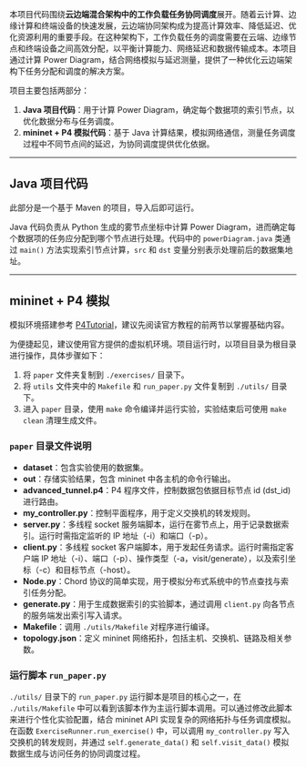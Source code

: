 本项目代码围绕**云边端混合架构中的工作负载任务协同调度**展开。随着云计算、边缘计算和终端设备的快速发展，云边端协同架构成为提高计算效率、降低延迟、优化资源利用的重要手段。在这种架构下，工作负载任务的调度需要在云端、边缘节点和终端设备之间高效分配，以平衡计算能力、网络延迟和数据传输成本。本项目通过计算 Power Diagram，结合网络模拟与延迟测量，提供了一种优化云边端架构下任务分配和调度的解决方案。

项目主要包括两部分：

1. **Java 项目代码**：用于计算 Power Diagram，确定每个数据项的索引节点，以优化数据分布与任务调度。
2. **mininet + P4 模拟代码**：基于 Java 计算结果，模拟网络通信，测量任务调度过程中不同节点间的延迟，为协同调度提供优化依据。

------

## Java 项目代码

此部分是一个基于 Maven 的项目，导入后即可运行。

Java 代码负责从 Python 生成的雾节点坐标中计算 Power Diagram，进而确定每个数据项的任务应分配到哪个节点进行处理。代码中的 `powerDiagram.java` 类通过 `main()` 方法实现索引节点计算，`src` 和 `dst` 变量分别表示处理前后的数据集地址。

------

## mininet + P4 模拟

模拟环境搭建参考 [P4Tutorial](https://github.com/davidcawork/P4Tutorial)，建议先阅读官方教程的前两节以掌握基础内容。

为便捷起见，建议使用官方提供的虚拟机环境。项目运行时，以项目目录为根目录进行操作，具体步骤如下：

1. 将 `paper` 文件夹复制到 `./exercises/` 目录下。
2. 将 `utils` 文件夹中的 `Makefile` 和 `run_paper.py` 文件复制到 `./utils/` 目录下。
3. 进入 `paper` 目录，使用 `make` 命令编译并运行实验，实验结束后可使用 `make clean` 清理生成文件。

### `paper` 目录文件说明

- **dataset**：包含实验使用的数据集。
- **out**：存储实验结果，包含 mininet 中各主机的命令行输出。
- **advanced_tunnel.p4**：P4 程序文件，控制数据包依据目标节点 id (dst_id) 进行路由。
- **my_controller.py**：控制平面程序，用于定义交换机的转发规则。
- **server.py**：多线程 socket 服务端脚本，运行在雾节点上，用于记录数据索引。运行时需指定监听的 IP 地址（-i）和端口（-p）。
- **client.py**：多线程 socket 客户端脚本，用于发起任务请求。运行时需指定客户端 IP 地址（-i）、端口（-p）、操作类型（-a，visit/generate），以及索引坐标（-c）和目标节点（-host）。
- **Node.py**：Chord 协议的简单实现，用于模拟分布式系统中的节点查找与索引任务分配。
- **generate.py**：用于生成数据索引的实验脚本，通过调用 `client.py` 向各节点的服务端发出索引写入请求。
- **Makefile**：调用 `./utils/Makefile` 对程序进行编译。
- **topology.json**：定义 mininet 网络拓扑，包括主机、交换机、链路及相关参数。

### 运行脚本 `run_paper.py`

`./utils/` 目录下的 `run_paper.py` 运行脚本是项目的核心之一，在 `./utils/Makefile` 中可以看到该脚本作为主运行脚本调用。可以通过修改此脚本来进行个性化实验配置，结合 mininet API 实现复杂的网络拓扑与任务调度模拟。在函数 `ExerciseRunner.run_exercise()` 中，可以调用 `my_controller.py` 写入交换机的转发规则，并通过 `self.generate_data()` 和 `self.visit_data()` 模拟数据生成与访问任务的协同调度过程。